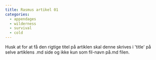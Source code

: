```yaml
---
title: Rasmus artikel 01
categories:
  - appendages
  - wilderness
  - survival
  - cold
---
```

Husk at for at få den rigtige titel på artiklen skal denne skrives i 'title' på selve artiklens .md side og ikke kun som fil-navn på.md filen.